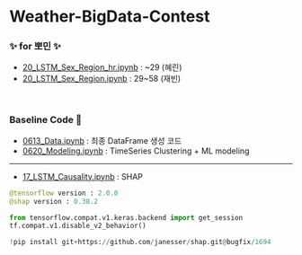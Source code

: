 # Weather-BigData-Contest

### ✨ **for 뽀민** ✨ 
* [20_LSTM_Sex_Region_hr.ipynb](https://github.com/jbeen2/Weather-BigData-Contest/blob/jbeen2/20_LSTM_Sex_Region_hr.ipynb) : ~29 (혜린)
* [20_LSTM_Sex_Region.ipynb](https://github.com/jbeen2/Weather-BigData-Contest/blob/jbeen2/20_LSTM_Sex_Region.ipynb) : 29~58 (재빈)

<br> 

### Baseline Code 🐷

* [0613_Data.ipynb](https://github.com/jbeen2/Weather-BigData-Contest/blob/jbeen2/0613_Data.ipynb) : 최종 DataFrame 생성 코드
* [0620_Modeling.ipynb](https://github.com/jbeen2/Weather-BigData-Contest/blob/jbeen2/0613_Modeling.ipynb) : TimeSeries Clustering + ML modeling 

--- 
* [17_LSTM_Causality.ipynb](https://github.com/jbeen2/Weather-BigData-Contest/blob/jbeen2/17_LSTM_Causality.ipynb) : SHAP 
```python
@tensorflow version : 2.0.0 
@shap version : 0.38.2

from tensorflow.compat.v1.keras.backend import get_session
tf.compat.v1.disable_v2_behavior()

!pip install git+https://github.com/janesser/shap.git@bugfix/1694
```

